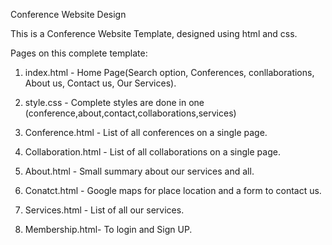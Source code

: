 Conference Website Design

This is a Conference Website Template, designed using html and css. 

Pages on this complete template:

1. index.html - Home Page(Search option, Conferences, conllaborations, About us, Contact us, Our Services).

2. style.css -  Complete styles are done in one (conference,about,contact,collaborations,services)

3. Conference.html - List of all conferences on a single page.

4. Collaboration.html - List of all collaborations on a single page.

5. About.html - Small summary about our services and all.

6. Conatct.html - Google maps for place location and a form to contact us.

7. Services.html - List of all our services.

8. Membership.html- To login and Sign UP.



